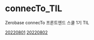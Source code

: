 # connecTo_TIL

Zerobase connecTo 프론트엔드 스쿨 1기 TIL

[20220801](./20220801.md)
[20220802](./20220802.md)
